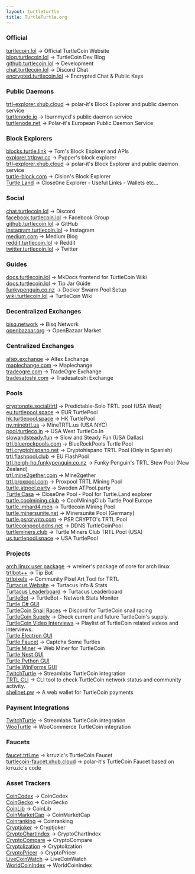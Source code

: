 ```yaml
---
layout: turtleturtle
title: TurtleTurtle.org
---
```

### Official
[turtlecoin.lol](http://turtlecoin.lol) → Official TurtleCoin Website  
[blog.turtlecoin.lol](https://blog.turtlecoin.lol) → TurtleCoin Dev Blog  
[github.turtlecoin.lol](https://github.com/turtlecoin) → Development  
[chat.turtlecoin.lol](http://chat.turtlecoin.lol) → Discord Chat  
[encrypted.turtlecoin.lol](https://keybase.io/turtlecoin) → Encrypted Chat & Public Keys  

### Public Daemons
[trtl-explorer.xhub.cloud](https://trtl-explorer.xhub.cloud) → polar-it's Block Explorer and public daemon service  
[turtlenode.io](http://turtlenode.io) → Iburnmycd's public daemon service  
[turtlenode.net](https://turtlenode.net) → Polar-it's European Public Daemon Service  

### Block Explorers
[blocks.turtle.link](https://blocks.turtle.link) → Tom's Block Explorer and APIs  
[explorer.trtlpwr.cc](https://explorer.trtlpwr.cc) → Pypper's block explorer  
[trtl-explorer.xhub.cloud](https://trtl-explorer.xhub.cloud) → polar-it's Block Explorer and public daemon service  
[turtle-block.com](https://turtle-block.com) → Cision's Block Explorer  
[Turtle.Land](https://turtle.land/) → Close0ne Explorer - Useful Links - Wallets etc...  

### Social
[chat.turtlecoin.lol](http://chat.turtlecoin.lol) → Discord  
[facebook.turtlecoin.lol](https://www.facebook.com/groups/204815433401566/) → Facebook Group  
[github.turtlecoin.lol](https://github.com/turtlecoin) → GitHub  
[instagram.turtlecoin.lol](https://www.instagram.com/_turtlecoin/) → Instagram  
[medium.com](https://medium.com/@turtlecoin) → Medium Blog  
[reddit.turtlecoin.lol](https://trtl.reddit.com) → Reddit  
[twitter.turtlecoin.lol](https://twitter.com/_turtlecoin) → Twitter  

### Guides
[docs.turtlecoin.lol](https://docs.turtlecoin.lol) → MkDocs frontend for TurtleCoin Wiki  
[docs.turtlecoin.lol](https://docs.turtlecoin.lol/guides/using-trtlbot-plus-plus/) → Tip Jar Guide  
[funkypenguin.co.nz](https://geek-cookbook.funkypenguin.co.nz/recipies/turtle-pool/) → Docker Swarm Pool Setup  
[wiki.turtlecoin.lol](https://github.com/turtlecoin/turtlecoin/wikis) → TurtleCoin Wiki  

### Decentralized Exchanges
[bisq.network](https://bisq.network) → Bisq Network  
[openbazaar.org](https://openbazaar.org) → OpenBazaar Market   

### Centralized Exchanges  
[altex.exchange](https://altex.exchange/markets&pair=BTC_TRTL) → Altex Exchange  
[maplechange.com](https://maplechange.com) → Maplechange  
[tradeogre.com](https://tradeogre.com) → TradeOgre Exchange   
[tradesatoshi.com](https://tradesatoshi.com/Exchange/?market=TRTL_BTC) → Tradesatoshi Exchange   

### Pools
[cryptonote.social/trtl](https://cryptonote.social/trtl) → Predictable-Solo TRTL pool (USA West)  
[eu.turtlepool.space](http://eu.turtlepool.space/) → EUR TurtlePool  
[hk.turtlepool.space](http://hk.turtlepool.space/) → HK TurtlePool  
[ny.minetrtl.us](http://ny.minetrtl.us) → MineTRTL.us (USA NYC)  
[pool.turtleco.in](http://pool.turtleco.in/) → USA West TurtleCo.In  
[slowandsteady.fun](http://slowandsteady.fun) → Slow and Steady Fun (USA Dallas)  
[trtl.bluerockpools.com](https://trtl.bluerockpools.net/) → BlueRockPools Turtle Pool  
[trtl.cryptohispano.net](https://trtl.cryptohispano.net) → Cryptohispano TRTL Pool (Only in Spanish)  
[trtl.flashpool.club](https://trtl.flashpool.club/) → EU FlashPool  
[trtl.heigh-ho.funkypenguin.co.nz](https://trtl.heigh-ho.funkypenguin.co.nz) → Funky Penguin's TRTL Stew Pool (New Zealand)  
[trtl.mine2gether.com](http://trtl.mine2gether.com/) → Mine2gether  
[trtl.proxpool.com](http://trtl.proxpool.com/) → Proxpool TRTL Mining Pool  
[turtle.atpool.party](http://turtle.atpool.party/) → Sweden ATPool.party  
[Turtle.Casa](https://turtle.casa/) → Close0ne Pool - Pool for Turtle.Land explorer  
[turtle.coolmining.club](https://turtle.coolmining.club) → CoolMiningClub Turtle Pool Europe  
[turtle.imhard4.men](http://turtle.imhard4.men/) → Turtlecoin Mining Pool  
[turtle.minersunite.net](https://turtle.minersunite.net) → Minersunite Pool (Germany)  
[turtle.psrcrypto.com](http://turtle.psrcrypto.com) → PSR CRYPTO's TRTL Pool  
[turtlecoinpool.ddns.net](http://turtlecoinpool.ddns.net/) → DDNS TurtleCoinPool  
[turtleminers.club](http://turtleminers.club) → Turtle Miners Club TRTL Pool (USA)  
[us.turtlepool.space](http://us.turtlepool.space/) → USA TurtlePool  

### Projects  
[arch linux user package](https://aur.archlinux.org/packages/turtlecoin-git/) → wreiner's package of core for arch linux  
[trtlbot++](https://github.com/krruzic/trtlbotplusplus) → Tip Bot  
[trtlpixels](http://www.trtlpixels.com) → Community Pixel Art Tool for TRTL  
[Turtacus Website](http://turtacus.com/) → Turtacus Info & Stats  
[Turtacus Leaderboard](http://turtacus.com/leaderboard) → Turtacus Leaderboard  
[TurtleBot](https://github.com/CaptainMeatloaf/TurtleBot) → TurtleBot - Network Stats Monitor  
[Turtle C# GUI](https://github.com/turtlecoin/turtle-wallet-csharp)  
[TurtleCoin Snail Races](https://discord.gg/xUyS7Xm) → Discord for TurtleCoin snail racing  
[TurtleCoin Supply](http://turtlecoin.supply) → Check current and future TurtleCoin's supply.  
[TurtleCoin Video Interviews](https://turtlecoin.github.io/video/) → Playlist of TurtleCoin related videos and interviews.  
[Turtle Electron GUI](https://github.com/turtlecoin/turtle-wallet-electron)  
[Turtle Faucet](https://faucet.trtl.me) → Captcha Some Turtles  
[Turtle Miner](http://turtleminer.com/) → Web Miner for TurtleCoin  
[Turtle Nest GUI](https://github.com/turtlecoin/turtle-wallet-go)  
[Turtle Python GUI](https://github.com/turtlecoin/turtle-wallet-python)  
[Turtle WinForms GUI](https://github.com/turtlecoin/turtle-wallet-winforms)  
[TwitchTurtle](https://twitchturtle.com) → Streamlabs TurtleCoin integration  
[TRTL CLI](https://github.com/turtlecoin/turtle-network-cli) → CLI tool to check TurtleCoin network status and community activity.  
[shellnet.pw](https://shellnet.pw) → A web wallet for TurtleCoin payments  

### Payment Integrations
[TwitchTurtle](https://twitchturtle.com) → Streamlabs TurtleCoin integration  
[WooTurtle](https://github.com/turtlecoin/woo-turtle) → WooCommerce TurtleCoin integration  

### Faucets
[faucet.trtl.me](https://faucet.trtl.me) → krruzic's TurtleCoin Faucet  
[turtlecoin-faucet.xhub.cloud](http://turtlecoin-faucet.xhub.cloud) → polar-it's TurtleCoin Faucet based on krruzic's code  

### Asset Trackers
[CoinCodex](https://coincodex.com/crypto/turtlecoin/) → CoinCodex  
[CoinGecko](https://www.coingecko.com/en/coins/turtlecoin) → CoinGecko  
[CoinLib](https://coinlib.io/coin/TRTL/TurtleCoin) → CoinLib  
[CoinMarketCap](https://coinmarketcap.com/currencies/turtlecoin/) → CoinMarketCap  
[Coinranking](https://coinranking.com/coin/turtlecoin-trtl) → Coinranking  
[Cryptjoker](https://cryptjoker.com/trtl/) → Cryptjoker  
[CryptoChartIndex](https://cryptochartindex.com/currency/turtlecoin) → CryptoChartIndex  
[CryptoCompare](https://www.cryptocompare.com/coins/trtl/overview/BTC) → CryptoCompare  
[Cryptolization](https://cryptolization.com/turtlecoin) → Cryptolization  
[CryptoPricer](https://cryptopricer.net/currency/turtlecoin) → CryptoPricer  
[LiveCoinWatch](https://www.livecoinwatch.com/price/TurtleCoin-TRTL) → LiveCoinWatch  
[WorldCoinIndex](https://www.worldcoinindex.com/coin/turtlecoin) → WorldCoinIndex  
